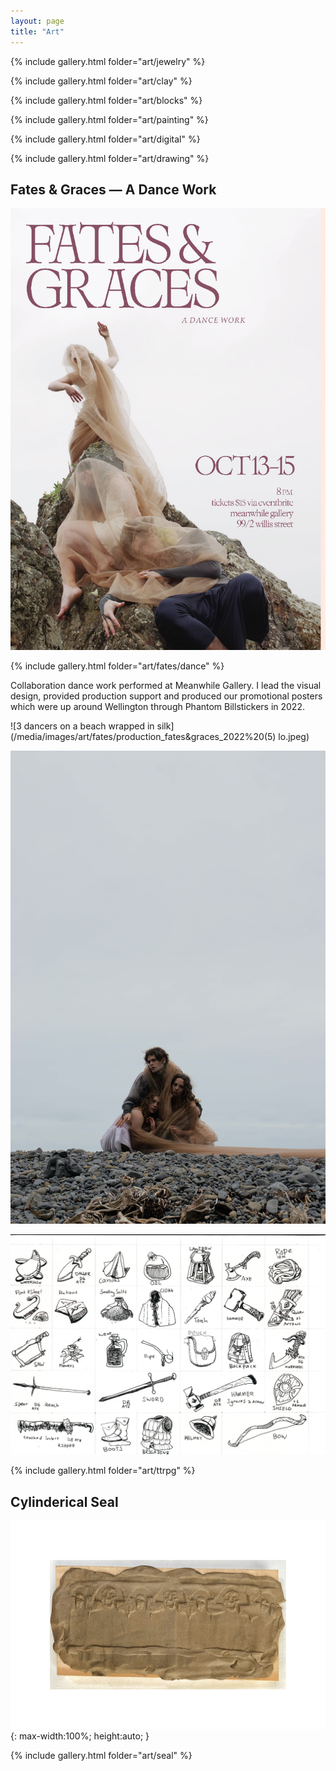 ```yaml
---
layout: page
title: "Art"
---
```

{% include gallery.html folder="art/jewelry" %}

{% include gallery.html folder="art/clay" %}

{% include gallery.html folder="art/blocks" %}

{% include gallery.html folder="art/painting" %}

{% include gallery.html folder="art/digital" %}

{% include gallery.html folder="art/drawing" %}

## Fates & Graces — A Dance Work

![Poster](/media/images/art/fates/production_fates&graces_2022_poster.jpeg)

{% include gallery.html folder="art/fates/dance" %}

Collaboration dance work performed at Meanwhile Gallery. I lead the visual design, provided production support and produced our promotional posters which were up around Wellington through Phantom Billstickers in 2022.

![3 dancers on a beach wrapped in silk](/media/images/art/fates/production_fates&graces_2022%20(5) lo.jpeg)

![3 dancers on a beach wrapped in silk](/media/images/art/fates/production_fates&graces_2022_beach_lo.jpeg)

![Hand drawn art for a tabletop game](/media/images/art/ttrpg/art_gameart_ttrpg%20(2).jpeg)

{% include gallery.html folder="art/ttrpg" %}

## Cylinderical Seal

![Cylinderical seal made of wood rolled over raw clay](/media/images/art/seal/art_printing_cylinderical_seals%20(11).jpeg){: max-width:100%; height:auto; }

{% include gallery.html folder="art/seal" %}
